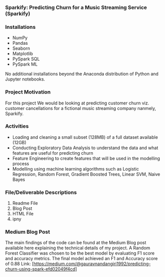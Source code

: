 ### Sparkify: Predicting Churn for a Music Streaming Service (Sparkify)

### Installations

- NumPy
- Pandas
- Seaborn
- Matplotlib
- PySpark SQL
- PySpark ML

No additional installations beyond the Anaconda distribution of Python and Jupyter notebooks.

### Project Motivation
For this project We would be looking at predicting customer churn viz. customer cancellations for a fictional music streaming company nanmely, Sparkify.

### Activities

- Loading and cleaning a small subset (128MB) of a full dataset available (12GB)
- Conducting Exploratory Data Analysis to understand the data and what features are useful for predicting churn
- Feature Engineering to create features that will be used in the modelling process
- Modelling using machine learning algorithms such as Logistic Regression, Random Forest, Gradient Boosted Trees, Linear SVM, Naive Bayes

### File/Deliverable Descriptions
1. Readme File
2. Blog Post
3. HTML File
4. ipny

### Medium Blog Post
The main findings of the code can be found at the Medium Blog post available here explaining the technical details of my project. A Random Forest Classifier was chosen to be the best model by evaluating F1 score and accuracy metrics. The final model achieved an F1 and Accuracy score of 0.88
Link: [https://medium.com/@gauravnandangiri1992/predicting-churn-using-spark-efd02049f4cd]
